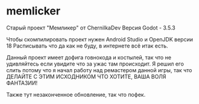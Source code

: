 # memlicker

Старый проект "Мемликер" от ChernilkaDev
Версия Godot - 3.5.3

Чтобы скомпилировать проект нужен Android Studio и OpenJDK версии 18
Расписывать что да как не буду, в интернете всё итак есть.

Данный проект имеет дофига говнокода и костылей, так что не удивляйтесь если увидите что за ужас там происходит.
Я решил его слить потому что я начал работу над ремастером данной игры, так что ДЕЛАЙТЕ С ЭТИМ ИСХОДНИКОМ ЧТО ХОТИТЕ, ВАША ВОЛЯ ФАНТАЗИИ!

Также тут незаконченное обновление, так что пофек.
